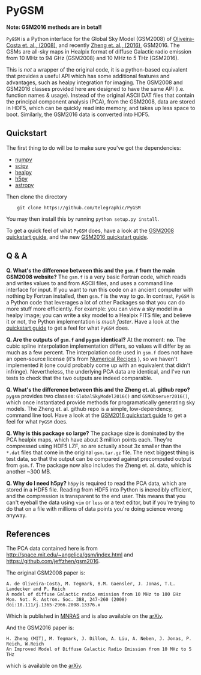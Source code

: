 PyGSM
=====

**Note: GSM2016 methods are in beta!!**

`PyGSM` is a Python interface for the Global Sky Model (GSM2008) of [Oliveira-Costa et. al., (2008)](http://onlinelibrary.wiley.com/doi/10.1111/j.1365-2966.2008.13376.x/abstract), and recently [Zheng et. al., (2016)](http://arxiv.org/abs/1605.04920), GSM2016.  The GSMs are all-sky maps in Healpix format of diffuse Galactic radio emission
from 10 MHz to 94 GHz (GSM2008) and 10 MHz to 5 THz (GSM2016).

This is *not* a wrapper of the original code, it is a python-based equivalent
that provides a useful API which has some additional features and advantages, such as healpy integration for imaging. The GSM2008 and GSM2016 classes provided here are designed to have the same API (i.e. function names & usage).
Instead of the original ASCII DAT files that contain the principal component analysis
(PCA), from the GSM2008, data are stored in HDF5, which can be quickly read into memory, and takes up less space to boot.
Similarly, the GSM2016 data is converted into HDF5. 

Quickstart
----------

The first thing to do will be to make sure you've got the dependencies: 

* [numpy](http://www.numpy.org/)
* [scipy](http://www.scipy.org/install.html)
* [healpy](http://healpy.readthedocs.org/en/latest/)
* [h5py](http://www.h5py.org/)
* [astropy](http://www.astropy.org/)

Then clone the directory

        git clone https://github.com/telegraphic/PyGSM

You may then install this by running `python setup.py install`.

To get a quick feel of what `PyGSM` does, have a look at the 
[GSM2008 quickstart guide](http://nbviewer.ipython.org/github/telegraphic/PyGSM/blob/master/docs/pygsm_quickstart.ipynb), and the new
[GSM2016 quickstart guide](http://nbviewer.ipython.org/github/telegraphic/PyGSM/blob/master/docs/pygsm2016_quickstart.ipynb).

Q & A
-----

**Q. What's the difference between this and the `gsm.f` from the main GSM2008 website?**
     The `gsm.f` is a very basic Fortran code, which reads and writes values to and from
     ASCII files, and uses a command line interface for input. If you want to run this code
     on an ancient computer with nothing by Fortran installed, then `gsm.f` is the way to go. 
     In contrast, `PyGSM` is a Python code that leverages a lot of other Packages so that you 
     can do more stuff more efficiently. For example: you can view a sky model in a healpy 
     image; you can write a sky model to a Healpix FITS file; and believe it or not, the 
     Python implementation is *much faster*. Have a look at the 
     [quickstart guide](http://nbviewer.ipython.org/github/telegraphic/PyGSM/blob/master/docs/pygsm_quickstart.ipynb)
     to get a feel for what `PyGSM` does.

**Q. Are the outputs of `gsm.f` and `pygsm` identical?** At the moment: **no**. The cubic
     spline interpolation implementation differs, so values will differ by as much as 
     a few percent. The interpolation code used in `gsm.f` does not have an open-source
     license (it's from [Numerical Recipes](http://www.nr.com/licenses/) ), so we haven't 
     implemented it (one could probably come up with an equivalent that didn't infringe).
     Nevertheless, the underlying PCA data are identical, and I've run tests to check that
     the two outputs are indeed comparable. 

**Q. What's the difference between this and the Zheng et. al. github repo?**
     `pygsm` provides two classes: `GlobalSkyModel2016()` and `GSMObserver2016()`, which once instantiated
     provide methods for programatically generating sky models. The Zheng et. al. github repo is a 
     simple, low-dependency, command line tool. Have a look at the 
     [GSM2016 quickstart guide](http://nbviewer.ipython.org/github/telegraphic/PyGSM/blob/master/docs/pygsm2016_quickstart.ipynb)
     to get a feel for what `PyGSM` does.

**Q. Why is this package so large?**
     The package size is dominated by the PCA healpix maps, which have about 3 million points each.
     They're compressed using HDF5 LZF, so are actually about 3x smaller than the `*.dat`
     files that come in the original `gsm.tar.gz` file. The next biggest thing is test data,
     so that the output can be compared against precomputed output from `gsm.f`. The package now also includes
     the Zheng et. al. data, which is another ~300 MB.

**Q. Why do I need h5py?**
     `h5py` is required to read the PCA data, which are stored in a HDF5 file. Reading from
     HDF5 into Python is incredibly efficient, and the compression is transparent to the end user.
     This means that you can't eyeball the data using `vim` or `less` or a text editor, but if
     you're trying to do that on a file with millions of data points you're doing science wrong anyway.
   

References
----------

The PCA data contained here is from http://space.mit.edu/~angelica/gsm/index.html and
https://github.com/jeffzhen/gsm2016.

The original GSM2008 paper is:

```
A. de Oliveira-Costa, M. Tegmark, B.M. Gaensler, J. Jonas, T.L. Landecker and P. Reich
A model of diffuse Galactic radio emission from 10 MHz to 100 GHz
Mon. Not. R. Astron. Soc. 388, 247-260 (2008)
doi:10.111/j.1365-2966.2008.13376.x
```

Which is published in [MNRAS](http://onlinelibrary.wiley.com/doi/10.1111/j.1365-2966.2008.13376.x/abstract)
and is also available on the [arXiv](http://arxiv.org/abs/0802.1525).

And the GSM2016 paper is:

```
H. Zheng (MIT), M. Tegmark, J. Dillon, A. Liu, A. Neben, J. Jonas, P. Reich, W.Reich
An Improved Model of Diffuse Galactic Radio Emission from 10 MHz to 5 THz
```

which is available on the [arXiv](http://arxiv.org/abs/1605.04920).

